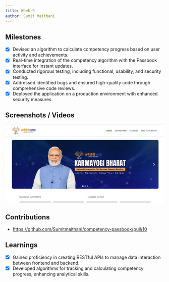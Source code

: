 ```yaml
---
title: Week 9
author: Sumit Maithani
---
```


## Milestones
- [x] Devised an algorithm to calculate competency progress based on user activity and achievements.
- [x] Real-time integration of the competency algorithm with the Passbook interface for instant updates.
- [x] Conducted rigorous testing, including functional, usability, and security testing.
- [x] Addressed identified bugs and ensured high-quality code through comprehensive code reviews.
- [x] Deployed the application on a production environment with enhanced security measures.

## Screenshots / Videos 
![Competency Passbbook](../assets/landingpage1.png)

## Contributions
- https://github.com/Sumitmaithani/competency-passbook/pull/10

## Learnings
- [x] Gained proficiency in creating RESTful APIs to manage data interaction between frontend and backend.
- [x] Developed algorithms for tracking and calculating competency progress, enhancing analytical skills.
